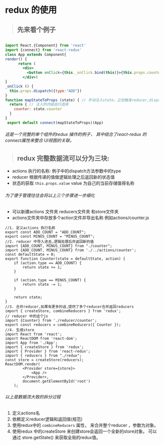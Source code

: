 # redux 的使用
> ## 先来看个例子
```jsx

import React,{Component} from 'react'
import {connect} from 'react-redux'
class App extends Component{
render() {
      return (
    	<div>
    	  <button onClick={this._onClick.bind(this)}>{this.props.counter}</button>
    	</div>)
}
_onClick () {
  this.props.dispatch({type:"ADD"})
}
function mapStateToProps (state) { // 手动注入state，之后触发reducer,dispatch分发器被connect自动注入
  return { // 注入的内容自行选择
	counter: state.counter
  }
}
 export default connect(mapStateToProps)(App)
````
###### 这是一个完整的单个组件的redux 操作的例子， 其中结合了react-redux 的connect属性来整合 UI视图的关联。
> ## redux 完整数据流可以分为三块:
- actions 执行的名称:  例子中的dispatch方法参数中的type
- reducer 根据传递的值做逻辑处理之后返回新的状态值
- 状态的获取  `this.props.value`   value 为自己的当前存储值得名称

###### 为了便于管理往往会将以上三个步骤进一步细化
 - 可以新建actions 文件夹 reducers文件夹 和store文件夹
 - actions文件夹中存放多个action文件并导出名称
 例如actions/counter.js
```
//1. 定义actions 执行名称
export const ADD_COUNT = "ADD_COUNT";
export const MINUS_COUNT = "MINUS_COUNT";
//2. reducer 中导入进去,逻辑处理后并返回新的值
import {ADD_COUNT, MINUS_COUNT} from "./counter";
import {ADD_COUNT, MINUS_COUNT} from './../actions/counter';
const defaultState = 0;
export function Counter(state = defaultState, action) {
	if (action.type == ADD_COUNT) {
		return state += 1;
	}

	if (action.type == MINUS_COUNT) {
		return state -= 1;
	}

	return state;
}
//3. 合并reducer,如果有更多的话,提供了多个reducer合并返回reducers
import { createStore, combineReducers } from 'redux';
// reducer 中的这个js
import {Counter} from './reducer/counter';
export const reducers = combineReducers({ Counter });
//4. 生成store
import React from 'react';
import ReactDOM from 'react-dom';
import App from './App';
import { createStore } from 'redux';
import { Provider } from 'react-redux';
import { reducers } from "./redux";
const store = createStore(reducers);
ReactDOM.render(
		<Provider store={store}>
			<App />
		</Provider>, 
		document.getElementById('root')
	);
```
###### 以上是数据流大致的拆分过程
 1. 定义actions名
 2. 依赖定义reducer逻辑和返回值(规范)
 3. 使用redux中的 `combineReducers` 属性， 来合并整个reducer ，参数为对象。
 4. 使用redux 中的createStore 来创建store会返回一个全新的store对象。  可以通过
 store.getState() 来获取全局的redux值。


 

